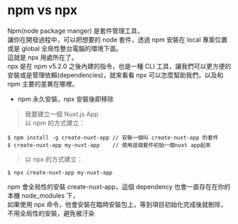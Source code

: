 # npm vs npx 
Npm(node package manger) 是套件管理工具，\
讓你在開發過程中，可以把想要的 node 套件，透過 npm 安裝在 local 專案位置或是 global 全局性整台電腦的環境下面。\
這就是 npx 用處所在了。 \
npx 是在 npm v5.2.0 之後內建的指令，也是一種 CLI 工具，讓我們可以更方便的安裝或是管理依賴(dependencies)，就來看看 npx 可以怎麼幫助我們，以及和 npm 主要的差異在哪裡。
- npm 永久安裝，npx 安裝後即移除
> 我要建立一個 Nuxt.js App \
> 以 npm 的方式建立：
```console
$ npm install -g create-nuxt-app // 安裝一個叫 create-nuxt-app 的套件
$ create-nuxt-app my-nuxt-app    // 使用這個套件初始一個nuxt app起來
```
> 以 npx 的方式建立：
```console
$ npx create-nuxt-app my-nuxt-app
```
npm 會全局性的安裝 create-nuxt-app，這個 dependency 也會一直存在在你的本機 node_modules 下，\
如果使用 npx 命令，他會安裝在臨時安裝包上，等到項目初始化完成後就刪除，不用全局性的安裝，避免被汙染
